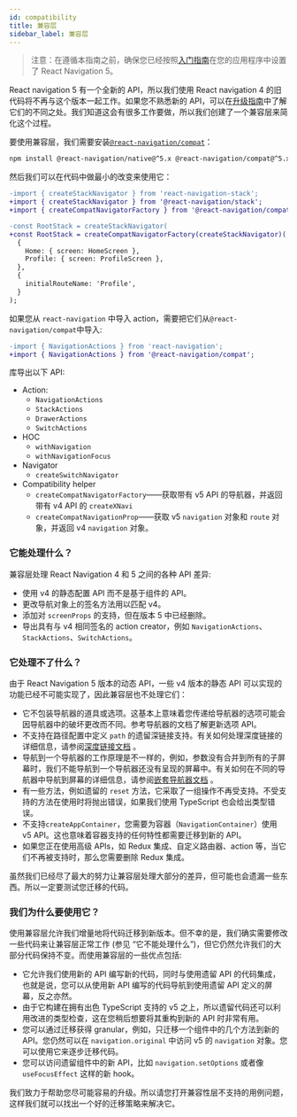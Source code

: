 ```yaml
---
id: compatibility
title: 兼容层
sidebar_label: 兼容层
---
```


> 注意：在遵循本指南之前，确保您已经按照[入门指南](getting-started.md)在您的应用程序中设置了 React Navigation 5。

React navigation 5 有一个全新的 API，所以我们使用 React navigation 4 的旧代码将不再与这个版本一起工作。如果您不熟悉新的 API，可以在[升级指南](upgrading-from-4.x.md)中了解它们的不同之处。我们知道这会有很多工作要做，所以我们创建了一个兼容层来简化这个过程。

要使用兼容层，我们需要安装[`@react-navigation/compat`](https://github.com/react-navigation/react-navigation/tree/main/packages/compat)：

```bash npm2yarn
npm install @react-navigation/native@^5.x @react-navigation/compat@^5.x @react-navigation/stack@^5.x
```

然后我们可以在代码中做最小的改变来使用它：

```diff
-import { createStackNavigator } from 'react-navigation-stack';
+import { createStackNavigator } from '@react-navigation/stack';
+import { createCompatNavigatorFactory } from '@react-navigation/compat';

-const RootStack = createStackNavigator(
+const RootStack = createCompatNavigatorFactory(createStackNavigator)(
  {
    Home: { screen: HomeScreen },
    Profile: { screen: ProfileScreen },
  },
  {
    initialRouteName: 'Profile',
  }
);
```

如果您从 `react-navigation` 中导入 action，需要把它们从`@react-navigation/compat`中导入:

```diff
-import { NavigationActions } from 'react-navigation';
+import { NavigationActions } from '@react-navigation/compat';
```

库导出以下 API:

- Action:
  - `NavigationActions`
  - `StackActions`
  - `DrawerActions`
  - `SwitchActions`
- HOC
  - `withNavigation`
  - `withNavigationFocus`
- Navigator
  - `createSwitchNavigator`
- Compatibility helper
  - `createCompatNavigatorFactory`——获取带有 v5 API 的导航器，并返回带有 v4 API 的 `createXNavi`
  - `createCompatNavigationProp`——获取 v5 `navigation` 对象和 `route` 对象，并返回 v4 `navigation` 对象。

### 它能处理什么？

兼容层处理 React Navigation 4 和 5 之间的各种 API 差异:

- 使用 v4 的静态配置 API 而不是基于组件的 API。
- 更改导航对象上的签名方法用以匹配 v4。
- 添加对 `screenProps` 的支持，但在版本 5 中已经删除。
- 导出具有与 v4 相同签名的 action creator，例如 `NavigationActions`、`StackActions`、`SwitchActions`。

### 它处理不了什么？

由于 React Navigation 5 版本的动态 API，一些 v4 版本的静态 API 可以实现的功能已经不可能实现了，因此兼容层也不处理它们：

- 它不包装导航器的道具或选项。这基本上意味着您传递给导航器的选项可能会因导航器中的破坏更改而不同。参考导航器的文档了解更新选项 API。
- 不支持在路径配置中定义 `path` 的遗留深链接支持。有关如何处理深度链接的详细信息，请参阅[深度链接文档](deep-linking.md) 。
- 导航到一个导航器的工作原理是不一样的，例如，参数没有合并到所有的子屏幕时，我们不能导航到一个导航器还没有呈现的屏幕中。有关如何在不同的导航器中导航到屏幕的详细信息，请参阅[嵌套导航器文档](nesting-navigators.md) 。
- 有一些方法，例如遗留的 `reset` 方法，它采取了一组操作不再受支持。不受支持的方法在使用时将抛出错误，如果我们使用 TypeScript 也会给出类型错误。
- 不支持`createAppContainer`，您需要为容器（`NavigationContainer`）使用 v5 API。这也意味着容器支持的任何特性都需要迁移到新的 API。
- 如果您正在使用高级 APIs，如 Redux 集成、自定义路由器、action 等，当它们不再被支持时，那么您需要删除 Redux 集成。

虽然我们已经尽了最大的努力让兼容层处理大部分的差异，但可能也会遗漏一些东西。所以一定要测试您迁移的代码。

### 我们为什么要使用它？

使用兼容层允许我们增量地将代码迁移到新版本。但不幸的是，我们确实需要修改一些代码来让兼容层正常工作 (参见 “它不能处理什么”)，但它仍然允许我们的大部分代码保持不变。而使用兼容层的一些优点包括:

- 它允许我们使用新的 API 编写新的代码，同时与使用遗留 API 的代码集成，也就是说，您可以从使用新 API 编写的代码导航到使用遗留 API 定义的屏幕，反之亦然。
- 由于它构建在拥有出色 TypeScript 支持的 v5 之上，所以遗留代码还可以利用改进的类型检查，这在您稍后想要将其重构到新的 API 时非常有用。
- 您可以通过迁移获得 granular，例如，只迁移一个组件中的几个方法到新的 API。您仍然可以在 `navigation.original` 中访问 v5 的 `navigation` 对象。您可以使用它来逐步迁移代码。
- 您可以访问遗留组件中的新 API，比如 `navigation.setOptions` 或者像 `useFocusEffect` 这样的新 hook。

我们致力于帮助您尽可能容易的升级。所以请您打开兼容性层不支持的用例问题，这样我们就可以找出一个好的迁移策略来解决它。
